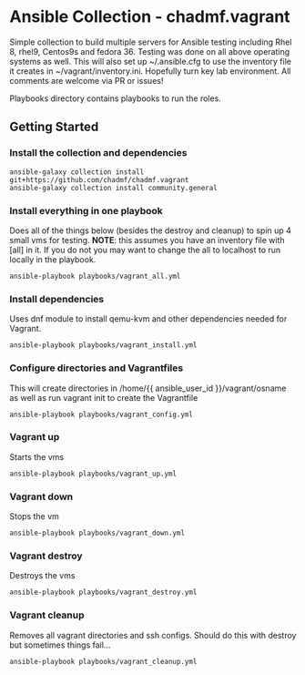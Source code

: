 # Ansible Collection - chadmf.vagrant

Simple collection to build multiple servers for Ansible testing including Rhel 8, rhel9, Centos9s and fedora 36. Testing was done on all above operating systems as well. This will also set up ~/.ansible.cfg to use the inventory file it creates in ~/vagrant/inventory.ini. Hopefully turn key lab environment. All comments are welcome via PR or issues!

Playbooks directory contains playbooks to run the roles.

## Getting Started

### Install the collection and dependencies 

```shell
ansible-galaxy collection install git+https://github.com/chadmf/chadmf.vagrant
ansible-galaxy collection install community.general
```

### Install everything in one playbook

Does all of the things below (besides the destroy and cleanup) to spin up 4 small vms for testing. **NOTE**: this assumes you have an inventory file with [all] in it. If you do not you may want to change the all to localhost to run locally in the playbook.

```shell
ansible-playbook playbooks/vagrant_all.yml
```

### Install dependencies

Uses dnf module to install qemu-kvm and other dependencies needed for Vagrant.

```shell
ansible-playbook playbooks/vagrant_install.yml
```

### Configure directories and Vagrantfiles

This will create directories in /home/{{ ansible_user_id }}/vagrant/osname as well as run vagrant init to create the Vagrantfile

```shell
ansible-playbook playbooks/vagrant_config.yml
```

### Vagrant up

Starts the vms

```shell
ansible-playbook playbooks/vagrant_up.yml
```

### Vagrant down

Stops the vm

```shell
ansible-playbook playbooks/vagrant_down.yml
```

### Vagrant destroy

Destroys the vms

```shell
ansible-playbook playbooks/vagrant_destroy.yml
```

### Vagrant cleanup

Removes all vagrant directories and ssh configs. Should do this with destroy but sometimes things fail...

```shell
ansible-playbook playbooks/vagrant_cleanup.yml
```
